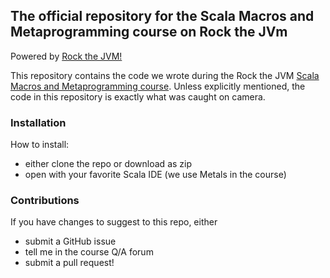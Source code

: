 
## The official repository for the Scala Macros and Metaprogramming course on Rock the JVm

Powered by [Rock the JVM!](rockthejvm.com)

This repository contains the code we wrote during the Rock the JVM [Scala Macros and Metaprogramming course](https://rockthejvm.com/course/scala-macros-and-metaprogramming). Unless explicitly mentioned, the code in this repository is exactly what was caught on camera.

### Installation

How to install:
- either clone the repo or download as zip
- open with your favorite Scala IDE (we use Metals in the course)

### Contributions

If you have changes to suggest to this repo, either
- submit a GitHub issue
- tell me in the course Q/A forum
- submit a pull request!
